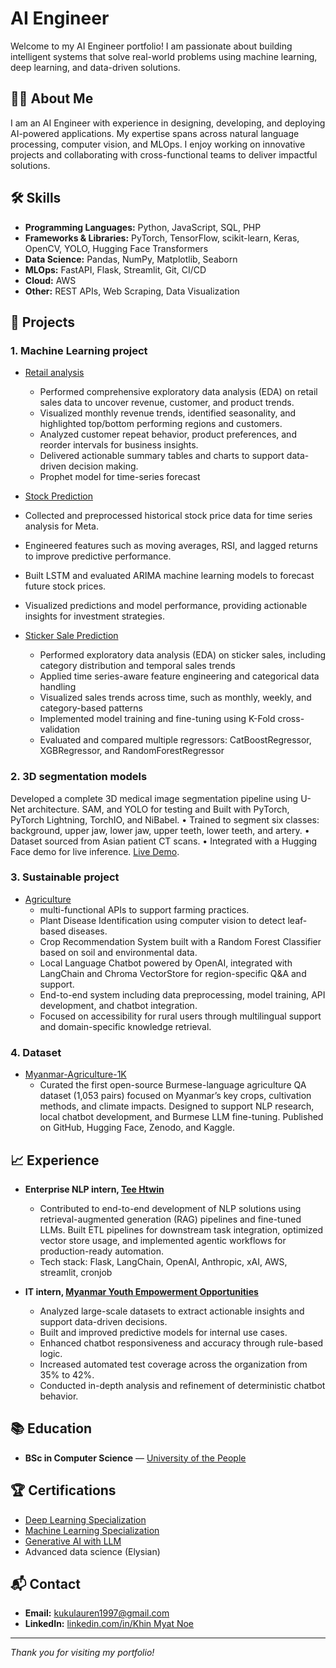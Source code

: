 # AI Engineer

Welcome to my AI Engineer portfolio! I am passionate about building intelligent systems that solve real-world problems using machine learning, deep learning, and data-driven solutions. 

## 👩‍💻 About Me
I am an AI Engineer with experience in designing, developing, and deploying AI-powered applications. My expertise spans across natural language processing, computer vision, and MLOps. I enjoy working on innovative projects and collaborating with cross-functional teams to deliver impactful solutions.

## 🛠️ Skills
- **Programming Languages:** Python, JavaScript, SQL, PHP
- **Frameworks & Libraries:** PyTorch, TensorFlow, scikit-learn, Keras, OpenCV, YOLO, Hugging Face Transformers
- **Data Science:** Pandas, NumPy, Matplotlib, Seaborn
- **MLOps:** FastAPI, Flask, Streamlit, Git, CI/CD
- **Cloud:** AWS
- **Other:** REST APIs, Web Scraping, Data Visualization

## 🚀 Projects
### 1. Machine Learning project
- [Retail analysis](https://github.com/kukulauren/ml-projects/tree/main/retail_analysis)
    - Performed comprehensive exploratory data analysis (EDA) on retail sales data to uncover revenue, customer, and product trends.
    - Visualized monthly revenue trends, identified seasonality, and highlighted top/bottom performing regions and customers.
    - Analyzed customer repeat behavior, product preferences, and reorder intervals for business insights.
    - Delivered actionable summary tables and charts to support data-driven decision making.
    - Prophet model for time-series forecast

- [Stock Prediction]()
- Collected and preprocessed historical stock price data for time series analysis for Meta.
- Engineered features such as moving averages, RSI, and lagged returns to improve predictive performance.
- Built LSTM and evaluated ARIMA machine learning models to forecast future stock prices.
- Visualized predictions and model performance, providing actionable insights for investment strategies.

- [Sticker Sale Prediction](https://github.com/kukulauren/ml-kaggle/blob/main/sale_prediction/sticker-sale-prediction.ipynb)
    - Performed exploratory data analysis (EDA) on sticker sales, including category distribution and temporal sales trends
    - Applied time series-aware feature engineering and categorical data handling
    - Visualized sales trends across time, such as monthly, weekly, and category-based patterns
    - Implemented model training and fine-tuning using K-Fold cross-validation
    - Evaluated and compared multiple regressors: CatBoostRegressor, XGBRegressor, and RandomForestRegressor
    
    
### 2. 3D segmentation models
Developed a complete 3D medical image segmentation pipeline using U-Net architecture. SAM, and YOLO for testing and 
Built with PyTorch, PyTorch Lightning, TorchIO, and NiBabel.
	•	Trained to segment six classes: background, upper jaw, lower jaw, upper teeth, lower teeth, and artery.
	•	Dataset sourced from Asian patient CT scans.
	•	Integrated with a Hugging Face demo for live inference.
[Live Demo](https://huggingface.co/spaces/Kukulauren/medical_imaging_segmentation).

### 3. Sustainable project
-  [Agriculture](https://github.com/kukulauren/plant_vision_final)
    - multi-functional APIs to support farming practices.
    - 	Plant Disease Identification using computer vision to detect leaf-based diseases.
    - 	Crop Recommendation System built with a Random Forest Classifier based on soil and environmental data.
    - 	Local Language Chatbot powered by OpenAI, integrated with LangChain and Chroma VectorStore for region-specific Q&A and support.
    - 	End-to-end system including data preprocessing, model training, API development, and chatbot integration.
    - 	Focused on accessibility for rural users through multilingual support and domain-specific knowledge retrieval.

### 4. Dataset
- [Myanmar-Agriculture-1K](https://github.com/MinSiThu/Myanmar-Agriculture-1K?tab=readme-ov-file)
    - Curated the first open-source Burmese-language agriculture QA dataset (1,053 pairs) focused on Myanmar’s key crops, cultivation methods, and climate impacts. Designed to support NLP research, local chatbot development, and Burmese LLM fine-tuning. Published on GitHub, Hugging Face, Zenodo, and Kaggle.


## 📈 Experience
- **Enterprise NLP intern, [Tee Htwin](https://www.linkedin.com/company/tee-htwin/posts/?feedView=all)**  
    - Contributed to end-to-end development of NLP solutions using retrieval-augmented generation (RAG) pipelines and fine-tuned LLMs. Built ETL pipelines for downstream task integration, optimized vector store usage, and implemented agentic workflows for production-ready automation.
    - Tech stack: Flask, LangChain, OpenAI, Anthropic, xAI, AWS, streamlit, cronjob

- **IT intern, [Myanmar Youth Empowerment Opportunities](https://mymyeo.com)**
  - Analyzed large-scale datasets to extract actionable insights and support data-driven decisions.
  - Built and improved predictive models for internal use cases.
  - Enhanced chatbot responsiveness and accuracy through rule-based logic.
  - Increased automated test coverage across the organization from 35% to 42%.
  - Conducted in-depth analysis and refinement of deterministic chatbot behavior.

## 📚 Education
- **BSc in Computer Science** — [University of the People](https://www.uopeople.edu/)

## 🏆 Certifications
- [Deep Learning Specialization](https://coursera.org/share/14e2ef5559cad6481680122927bc12a6)
- [Machine Learning Specialization](https://coursera.org/share/0cc37c27dc071a08fa68ad1f71fa5559)
- [Generative AI with LLM](https://coursera.org/share/11cf6cb73f3274dedd1fad3e8ebe6ce8)
- Advanced data science (Elysian)


## 📬 Contact
- **Email:** kukulauren1997@gmail.com
- **LinkedIn:** [linkedin.com/in/Khin Myat Noe](https://www.linkedin.com/in/khin-myat-noe-86b98a260/)

---
_Thank you for visiting my portfolio!_
